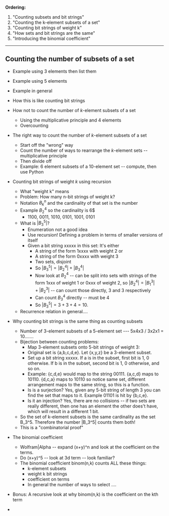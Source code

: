 **Ordering:**

1. "Counting subsets and bit strings"
2. "Counting the k-element subsets of a set"
3. "Counting bit strings of weight k"
4. "How sets and bit strings are the same"
5. "Introducing the binomial coefficient" 

---

## Counting the number of subsets of a set
- Example using 3 elements then list them 
- Example using 5 elements
- Example in general
- How this is like counting bit strings 

- How not to count the number of $k$-element subsets of a set 
	- Using the multiplicative principle and 4 elements 
	- Overcounting 
- The right way to count the number of $k$-element subsets of a set
	- Start off the "wrong" way
	- Count the number of ways to rearrange the $k$-element sets -- multiplicative principle
	- Then divide off
	- Example: 6 element subsets of a 10-element set -- compute, then use Python
- Counting bit strings of weight $k$ using recursion 
	- What "weight k" means 
	- Problem: How many n-bit strings of weight k? 
	- Notation $B_k^n$ and the cardinality of that set is the number
	- Example $B_2^4$ so the cardinality is 6$
		- 1100, 0011, 1010, 0101, 1001, 0101
	- What is $|B_3^5|$? 
		- Enumeration not a good idea
		- Use recursion! Defining a problem in terms of smaller versions of itself 
		- Given a bit string xxxxx in this set: It's either 
			- A string of the form 1xxxx with weight 2 or 
			- A string of the form 0xxxx with weight 3
			- Two sets, disjoint
			- So $|B_3^5| = |B_2^4| + |B_3^4|$
			- Now look at $B_2^4$ -- can be split into sets with strings of the form 1xxx of weight 1 or 0xxx of weight 2, so $|B_2^4|= |B_1^3| + |B_2^3|$   -- can count those directly, 3 and 3 respectively
			- Can count $B_3^4$ directly -- must be 4
			- So $|B_3^5| = 3 + 3 + 4 = 10$. 
	- Recurrence relation in general.... 


- Why counting bit strings is the same thing as counting subsets 
	- Number of 3-element subsets of a 5-element set --- 5x4x3 / 3x2x1 = 10....... 
	- Bijection between counting problems: 
		- Map 3-element subsets onto 5-bit strings of weight 3:
		- Original set is {a,b,c,d,e}. Let {x,y,z} be a 3-element subset. 
		- Set up a bit string xxxxx. If a is in the subset, first bit is 1, 0 otherwise.   If b is in the subset, second bit is 1, 0 otherwise, and so on. 
		- Example: {c,d,e} would map to the string 00111. {a,c,d} maps to 10110. {d,c,a} maps to 10110 so notice same set, different arrangement maps to the same string, so this is a function. 
		- Is is a surjection? Yes, given any 5-bit string of length 3 you can find the set that maps to it. Example 01101 is hit by {b,c,e}. 
		- Is it an injection? Yes, there are no collisions -- if two sets are really different, then one has an element the other does't have, which will result in a different 1 bit. 
	- So the set of k-element subsets is the same cardinality as the set B_3^5. Therefore the number |B_3^5| counts them both! 
	- This is a "combinatorial proof" 
- The binomial coefficient 
	- Wolfram|Alpha -- expand (x+y)^n and look at the coefficient on the terms. 
	- Do (x+y)^5 -- look at 3d term -- look familiar? 
	- The binomial coefficient binom(n,k) counts ALL these things:
		- k-element subsets
		- weight k bit strings
		- coefficient on terms
		- In general the number of ways to select ....

- Bonus: A recursive look at why binom(n,k) is the coefficient on the kth term 
- 
<!--stackedit_data:
eyJoaXN0b3J5IjpbOTE3Mzg2MDg3LDgxNDU1Njk3NiwtODMyMj
I4MjgsMTA0ODA3NDkwOF19
-->